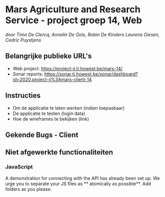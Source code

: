 # Mars Agriculture and Research Service - project groep 14, Web

*door Timo De Clercq, Annelin De Gols, Robin De Kinders Laurens Giesen, Cedric Puystjens*

## Belangrijke publieke URL's

* Web project: https://project-ii.ti.howest.be/mars-14/
* Sonar reports: https://sonar.ti.howest.be/sonar/dashboard?id=2020.project-ii%3Amars-client-14

## Instructies

* Om de applicatie te laten werken (indien toepasbaar)
* De applicatie te testen (login data)
* Hoe de wireframes te bekijken (link)

## Gekende Bugs - Client

## Niet afgewerkte functionaliteiten

### JavaScript

A demonstration for connecting with the API has already been set up. We urge you to separate your JS files as **
atomically as possible**. Add folders as you please.